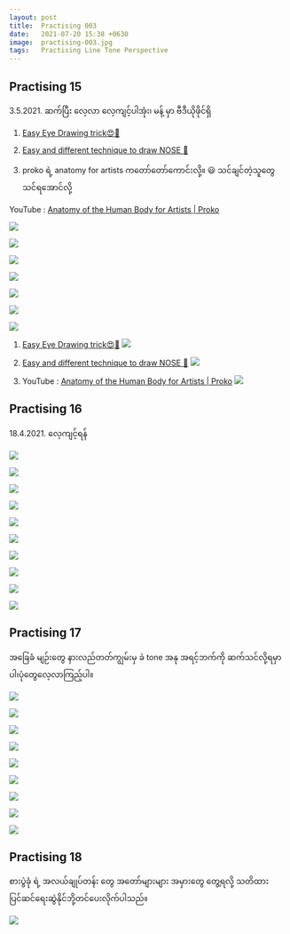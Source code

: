 ```yaml
---
layout: post
title:  Practising 003
date:   2021-07-20 15:38 +0630
image:  practising-003.jpg
tags:   Practising Line Tone Perspective
---
```

## Practising 15
3.5.2021. ဆက်ပြီး လေ့လာ လေ့ကျင့်ပါအုံး၊ မန့် မှာ ဗီဒီယိုဖိုင်ရှိ

1) [Easy Eye Drawing trick😍🙌](https://www.facebook.com/vkartbox/videos/505441390498322/)

2) [Easy and different technique to draw NOSE 👃](https://www.facebook.com/vkartbox/videos/2825903140951504/)

3) proko ရဲ့ anatomy for artists ကတော်တော်ကောင်းလို့။ 😃 သင်ချင်တဲ့သူတွေ သင်ရအောင်လို့

YouTube : [Anatomy of the Human Body for Artists | Proko](https://www.youtube.com/watch?v=pDgyQjNFVQk&list=PLtG4P3lq8RHFBeVaruf2JjyQmZJH4__Zv)

![]({{site.baseurl}}/img/practising-003/015-1.jpg)

![]({{site.baseurl}}/img/practising-003/015-1.jpg)

![]({{site.baseurl}}/img/practising-003/015-2.jpg)

![]({{site.baseurl}}/img/practising-003/015-3.jpg)

![]({{site.baseurl}}/img/practising-003/015-4.jpg)

![]({{site.baseurl}}/img/practising-003/015-5.jpg)

![]({{site.baseurl}}/img/practising-003/015-6.jpg)

1) [Easy Eye Drawing trick😍🙌](https://www.facebook.com/vkartbox/videos/505441390498322/)
![]({{site.baseurl}}/img/practising-003/015-7.jpg)

2) [Easy and different technique to draw NOSE 👃](https://www.facebook.com/vkartbox/videos/2825903140951504/)
![]({{site.baseurl}}/img/practising-003/015-8.jpg)

3) YouTube : [Anatomy of the Human Body for Artists | Proko](https://www.youtube.com/watch?v=pDgyQjNFVQk&list=PLtG4P3lq8RHFBeVaruf2JjyQmZJH4__Zv)
![]({{site.baseurl}}/img/practising-003/015-9.jpg)


## Practising 16
18.4.2021. လေ့ကျင့်ရန်

![]({{site.baseurl}}/img/practising-003/016-1.jpg)

![]({{site.baseurl}}/img/practising-003/016-2.jpg)

![]({{site.baseurl}}/img/practising-003/016-3.jpg)

![]({{site.baseurl}}/img/practising-003/016-4.jpg)

![]({{site.baseurl}}/img/practising-003/016-5.jpg)

![]({{site.baseurl}}/img/practising-003/016-6.jpg)

![]({{site.baseurl}}/img/practising-003/016-7.jpg)

![]({{site.baseurl}}/img/practising-003/016-8.jpg)

![]({{site.baseurl}}/img/practising-003/016-9.jpg)

![]({{site.baseurl}}/img/practising-003/016-10.jpg)

## Practising 17
အခြေခံ မျဉ်းတွေ နားလည်တတ်ကျွမ်းမှ ခဲ tone အနု အရင့်ဘက်ကို ဆက်သင်လို့ရမှာပါ၊ပုံတွေလေ့လာကြည့်ပါ။

![]({{site.baseurl}}/img/practising-003/017-1.jpg)

![]({{site.baseurl}}/img/practising-003/017-2.jpg)

![]({{site.baseurl}}/img/practising-003/017-3.jpg)

![]({{site.baseurl}}/img/practising-003/017-4.jpg)

![]({{site.baseurl}}/img/practising-003/017-5.jpg)

![]({{site.baseurl}}/img/practising-003/017-6.jpg)

![]({{site.baseurl}}/img/practising-003/017-7.jpg)

![]({{site.baseurl}}/img/practising-003/017-8.jpg)

![]({{site.baseurl}}/img/practising-003/017-9.jpg)

## Practising 18
စားပွဲခုံ ရဲ့ အလယ်ချုပ်တန်း တွေ အတော်များများ အမှားတွေ တွေ့ရလို့ သတိထား ပြင်ဆင်ရေးဆွဲနိုင်ဘို့တင်ပေးလိုက်ပါသည်။

![]({{site.baseurl}}/img/practising-003/018.jpg)


